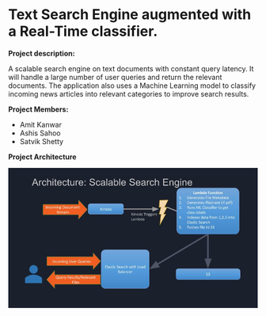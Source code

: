 # Text Search Engine augmented with a Real-Time classifier.

**Project description:** 

A scalable search engine on text documents with constant query latency. It will handle a large number of user queries and return the relevant documents. The application also uses a Machine Learning model to classify incoming news articles into relevant categories to improve search results. 

**Project Members:**
- Amit Kanwar
- Ashis Sahoo
- Satvik Shetty

**Project Architecture**

![Project Architecture](/Architecture.jpg?raw=true "Project Architecture")

